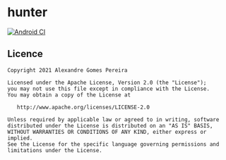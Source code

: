# hunter
[![Android CI](https://github.com/alexandregpereira/hunter/actions/workflows/android.yml/badge.svg?branch=main)](https://github.com/alexandregpereira/hunter/actions/workflows/android.yml)

## Licence
    Copyright 2021 Alexandre Gomes Pereira

    Licensed under the Apache License, Version 2.0 (the "License");
    you may not use this file except in compliance with the License.
    You may obtain a copy of the License at

       http://www.apache.org/licenses/LICENSE-2.0

    Unless required by applicable law or agreed to in writing, software
    distributed under the License is distributed on an "AS IS" BASIS,
    WITHOUT WARRANTIES OR CONDITIONS OF ANY KIND, either express or implied.
    See the License for the specific language governing permissions and
    limitations under the License.
